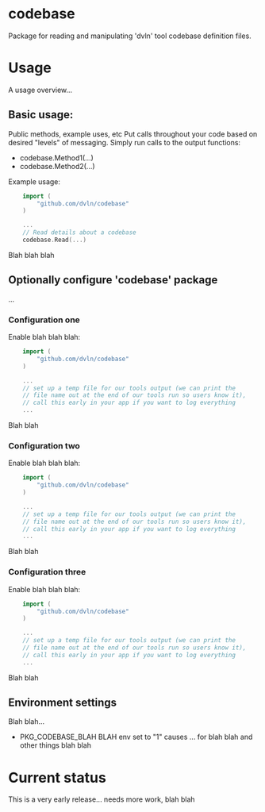 codebase
========
Package for reading and manipulating 'dvln' tool codebase definition files.

# Usage
A usage overview...

## Basic usage:
Public methods, example uses, etc
Put calls throughout your code based on desired "levels" of messaging.
Simply run calls to the output functions:

 * codebase.Method1(...)
 * codebase.Method2(...)

Example usage:

```go
    import (
        "github.com/dvln/codebase"
    )

    ...
    // Read details about a codebase
    codebase.Read(...)

```

Blah blah blah

## Optionally configure 'codebase' package

...

### Configuration one

Enable blah blah blah:

```go
    import (
        "github.com/dvln/codebase"
    )

    ...
    // set up a temp file for our tools output (we can print the
    // file name out at the end of our tools run so users know it),
    // call this early in your app if you want to log everything
    ...
```

Blah blah

### Configuration two

Enable blah blah blah:

```go
    import (
        "github.com/dvln/codebase"
    )

    ...
    // set up a temp file for our tools output (we can print the
    // file name out at the end of our tools run so users know it),
    // call this early in your app if you want to log everything
    ...
```

Blah blah

### Configuration three

Enable blah blah blah:

```go
    import (
        "github.com/dvln/codebase"
    )

    ...
    // set up a temp file for our tools output (we can print the
    // file name out at the end of our tools run so users know it),
    // call this early in your app if you want to log everything
    ...
```

Blah blah

## Environment settings
Blah blah...

 * PKG_CODEBASE_BLAH BLAH env set to "1" causes ... for blah blah
   and other things blah blah

# Current status
This is a very early release... needs more work, blah blah

